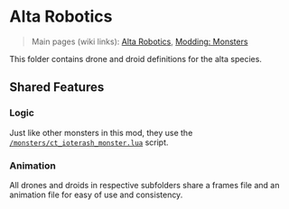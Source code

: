 # Alta Robotics

> Main pages (wiki links): [Alta Robotics](https://github.com/Ceterai/Enternia/wiki/Alta-Robotics), [Modding: Monsters](https://github.com/Ceterai/Enternia/wiki/Modding-Monsters)

This folder contains drone and droid definitions for the alta species.

## Shared Features

### Logic

Just like other monsters in this mod, they use the [`/monsters/ct_ioterash_monster.lua`](/monsters/ct_ioterash_monster.lua) script.

### Animation

All drones and droids in respective subfolders share a frames file and an animation file for easy of use and consistency.
